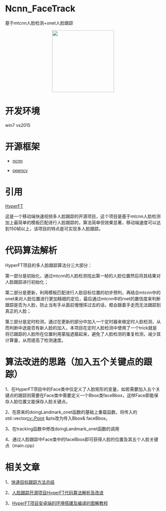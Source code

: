 # Ncnn_FaceTrack

基于mtcnn人脸检测+onet人脸跟踪
<div align="center">
  <img width="200" heigth="200" src="https://avatars2.githubusercontent.com/u/32202388?s=200&v=4">
</div>

# 开发环境

win7
vs2015


# 开源框架

+ [ncnn](https://github.com/Tencent/ncnn)

+ [opencv](https://github.com/opencv/opencv)

# 引用

[HyperFT](https://github.com/zeusees/HyperFT)

这是一个移动端快速视频多人脸跟踪的开源项目，这个项目是基于mtcnn人脸检测加上最简单的模板匹配进行人脸跟踪的，算法简单但效果显著，移动端速度可以达到150帧以上，该项目的特点是可实现多人脸跟踪。

# 代码算法解析

HyperFT项目的多人脸跟踪算法分三大部分：

第一部分是初始化，通过mtcnn的人脸检测找出第一帧的人脸位置然后将其结果对人脸跟踪进行初始化；

第二部分是更新，利用模板匹配进行人脸目标位置的初步预判，再结合mtcnn中的onet来对人脸位置进行更加精细的定位，最后通过mtcnn中的rnet的置信度来判断跟踪是否为人脸，防止当有手从面前慢慢挥过去的话，框会跟着手走而无法跟踪到真正的人脸；

第三部分是定时检测，通过在更新的部分中加入一个定时器来做定时人脸检测，从而判断中途是否有新人脸的加入，本项目在定时人脸检测中使用了一个trick就是将已跟踪的人脸所在位置利用蒙版遮蔽起来，避免了人脸检测的重复检测，减少其计算量，从而提高了检测速度。

# 算法改进的思路（加入五个关键点的跟踪）

1、在HyperFT项目中的Face类中仅定义了人脸矩形的变量，如若需要加入五个关键点的跟踪则需要在Face类中需要定义一个Bbox类faceBbox，这样Face即能保存人脸位置又能保存人脸关键点。

2、在原来的doingLandmark_onet函数的基础上重载函数，将传入的std::vector<cv::Point> &pts改为传入Bbox& faceBbox。

3、在tracking函数中修改doingLandmark_onet函数的调用

4、通过人脸跟踪中Face类中的faceBbox即可获得人脸的位置及其五个人脸关键点（main.cpp）

# 相关文章

1、[快速目标跟踪方法总结](https://blog.csdn.net/study_all/article/details/102543500)

2、[人脸跟踪开源项目HyperFT代码算法解析及改进](https://blog.csdn.net/study_all/article/details/102543847)

3、[HyperFT项目安卓端的环境搭建及编译的图解教程](https://blog.csdn.net/study_all/article/details/102544113)
